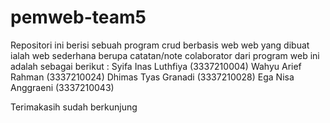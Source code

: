 # pemweb-team5
Repositori ini berisi sebuah program crud berbasis web
web yang dibuat ialah web sederhana berupa catatan/note
colaborator dari program web ini adalah sebagai berikut :
Syifa Inas Luthfiya (3337210004)
Wahyu Arief Rahman (3337210024)
Dhimas Tyas Granadi (3337210028)
Ega Nisa Anggraeni (3337210043)

Terimakasih sudah berkunjung
